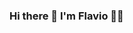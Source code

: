 ### Hi there 👋 I'm Flavio 👨‍💻





<!--
**flavioalessandropereira/flavioalessandropereira** is a ✨ _special_ ✨ repository because its `README.md` (this file) appears on your GitHub profile.

Here are some ideas to get you started:

- 🔭 I’m currently working on ...
- 🌱 I’m currently learning ...
- 👯 I’m looking to collaborate on ...
- 🤔 I’m looking for help with ...
- 💬 Ask me about ...
- 📫 How to reach me: ...
- 😄 Pronouns: ...
- ⚡ Fun fact: ...
-->
<!--stackedit_data:
eyJoaXN0b3J5IjpbLTEzMjMxMzM1MjgsLTQzNzkxNjU4NSwxOT
MwNjM0MzU1LC0xNDE2ODcwNjM4LDg4NzE2NzM2NCwtNTc0Njg5
ODA4LC0xODI2NTU3ODk3XX0=
-->